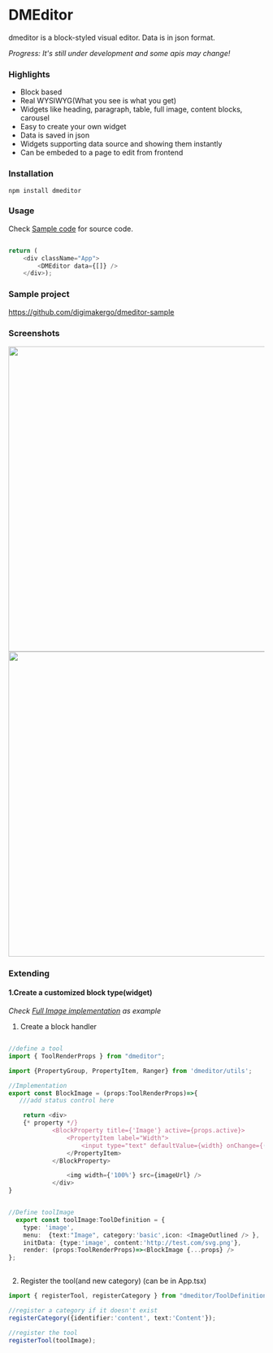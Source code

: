 # DMEditor
dmeditor is a block-styled visual editor. Data is in json format.

*Progress: It's still under development and some apis may change!*

### Highlights
- Block based
- Real WYSIWYG(What you see is what you get)
- Widgets like heading, paragraph, table, full image, content blocks, carousel
- Easy to create your own widget
- Data is saved in json
- Widgets supporting data source and showing them instantly
- Can be embeded to a page to edit from frontend

### Installation

```
npm install dmeditor
```

### Usage
Check [Sample code](https://github.com/digimakergo/dmeditor-sample/blob/main/src/App.tsx) for source code.
```typescript

return (
    <div className="App">
        <DMEditor data={[]} />
    </div>);
```

### Sample project 
https://github.com/digimakergo/dmeditor-sample

### Screenshots

<img src="https://raw.githubusercontent.com/digimakergo/dmeditor/main/screen1.png" width="600"/>


<img src="https://raw.githubusercontent.com/digimakergo/dmeditor/main/screen2.png" width="600"/>

### Extending
#### 1.Create a customized block type(widget)

*Check [Full Image implementation](https://github.com/digimakergo/dmeditor/blob/main/src/blocks/BlockImage.tsx) as example*
1. Create a block handler
```typescript

//define a tool
import { ToolRenderProps } from "dmeditor";

import {PropertyGroup, PropertyItem, Ranger} from 'dmeditor/utils';

//Implementation
export const BlockImage = (props:ToolRenderProps)=>{
   ///add status control here

    return <div>
    {* property */}           
            <BlockProperty title={'Image'} active={props.active}>
                <PropertyItem label="Width">
                    <input type="text" defaultValue={width} onChange={(e)=>setWidth(parseInt(e.target.value))} />
                </PropertyItem>               
            </BlockProperty>

                <img width={'100%'} src={imageUrl} />        
            </div>
}


//Define toolImage
  export const toolImage:ToolDefinition = {
    type: 'image',
    menu:  {text:"Image", category:'basic',icon: <ImageOutlined /> },
    initData: {type:'image', content:'http://test.com/svg.png'},
    render: (props:ToolRenderProps)=><BlockImage {...props} />
};
  
```
2. Register the tool(and new category) (can be in App.tsx)

```typescript
import { registerTool, registerCategory } from "dmeditor/ToolDefinition";

//register a category if it doesn't exist
registerCategory({identifier:'content', text:'Content'});

//register the tool
registerTool(toolImage);
```
